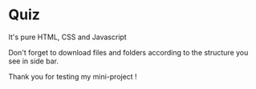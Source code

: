 # Quiz
It's pure HTML, CSS and Javascript

Don't forget to download files and folders according to the structure you see in side bar.

Thank you for testing my mini-project !
